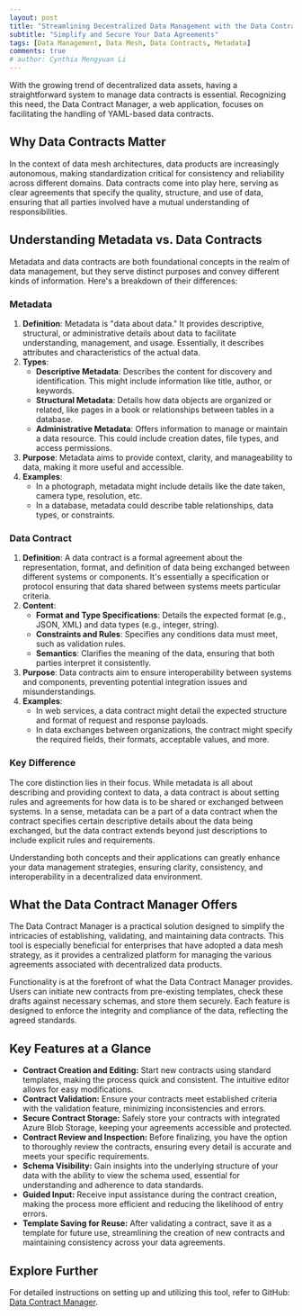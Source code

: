 ```yaml
---
layout: post
title: "Streamlining Decentralized Data Management with the Data Contract Manager"
subtitle: "Simplify and Secure Your Data Agreements"
tags: [Data Management, Data Mesh, Data Contracts, Metadata]
comments: true
# author: Cynthia Mengyuan Li
---
```


With the growing trend of decentralized data assets, having a straightforward system to manage data contracts is essential. Recognizing this need, the Data Contract Manager, a web application, focuses on facilitating the handling of YAML-based data contracts.

## Why Data Contracts Matter

In the context of data mesh architectures, data products are increasingly autonomous, making standardization critical for consistency and reliability across different domains. Data contracts come into play here, serving as clear agreements that specify the quality, structure, and use of data, ensuring that all parties involved have a mutual understanding of responsibilities.

## Understanding Metadata vs. Data Contracts

Metadata and data contracts are both foundational concepts in the realm of data management, but they serve distinct purposes and convey different kinds of information. Here's a breakdown of their differences:

### Metadata

1. **Definition**: Metadata is "data about data." It provides descriptive, structural, or administrative details about data to facilitate understanding, management, and usage. Essentially, it describes attributes and characteristics of the actual data.
2. **Types**:
   - **Descriptive Metadata**: Describes the content for discovery and identification. This might include information like title, author, or keywords.
   - **Structural Metadata**: Details how data objects are organized or related, like pages in a book or relationships between tables in a database.
   - **Administrative Metadata**: Offers information to manage or maintain a data resource. This could include creation dates, file types, and access permissions.
3. **Purpose**: Metadata aims to provide context, clarity, and manageability to data, making it more useful and accessible.
4. **Examples**:
   - In a photograph, metadata might include details like the date taken, camera type, resolution, etc.
   - In a database, metadata could describe table relationships, data types, or constraints.

### Data Contract

1. **Definition**: A data contract is a formal agreement about the representation, format, and definition of data being exchanged between different systems or components. It's essentially a specification or protocol ensuring that data shared between systems meets particular criteria.
2. **Content**:
   - **Format and Type Specifications**: Details the expected format (e.g., JSON, XML) and data types (e.g., integer, string).
   - **Constraints and Rules**: Specifies any conditions data must meet, such as validation rules.
   - **Semantics**: Clarifies the meaning of the data, ensuring that both parties interpret it consistently.
3. **Purpose**: Data contracts aim to ensure interoperability between systems and components, preventing potential integration issues and misunderstandings.
4. **Examples**:
   - In web services, a data contract might detail the expected structure and format of request and response payloads.
   - In data exchanges between organizations, the contract might specify the required fields, their formats, acceptable values, and more.

### Key Difference

The core distinction lies in their focus. While metadata is all about describing and providing context to data, a data contract is about setting rules and agreements for how data is to be shared or exchanged between systems. In a sense, metadata can be a part of a data contract when the contract specifies certain descriptive details about the data being exchanged, but the data contract extends beyond just descriptions to include explicit rules and requirements.

Understanding both concepts and their applications can greatly enhance your data management strategies, ensuring clarity, consistency, and interoperability in a decentralized data environment.

## What the Data Contract Manager Offers

The Data Contract Manager is a practical solution designed to simplify the intricacies of establishing, validating, and maintaining data contracts. This tool is especially beneficial for enterprises that have adopted a data mesh strategy, as it provides a centralized platform for managing the various agreements associated with decentralized data products.

Functionality is at the forefront of what the Data Contract Manager provides. Users can initiate new contracts from pre-existing templates, check these drafts against necessary schemas, and store them securely. Each feature is designed to enforce the integrity and compliance of the data, reflecting the agreed standards.

## Key Features at a Glance

- **Contract Creation and Editing:** Start new contracts using standard templates, making the process quick and consistent. The intuitive editor allows for easy modifications.
- **Contract Validation:** Ensure your contracts meet established criteria with the validation feature, minimizing inconsistencies and errors.
- **Secure Contract Storage:** Safely store your contracts with integrated Azure Blob Storage, keeping your agreements accessible and protected.
- **Contract Review and Inspection:** Before finalizing, you have the option to thoroughly review the contracts, ensuring every detail is accurate and meets your specific requirements.
- **Schema Visibility:** Gain insights into the underlying structure of your data with the ability to view the schema used, essential for understanding and adherence to data standards.
- **Guided Input:** Receive input assistance during the contract creation, making the process more efficient and reducing the likelihood of entry errors.
- **Template Saving for Reuse:** After validating a contract, save it as a template for future use, streamlining the creation of new contracts and maintaining consistency across your data agreements.

## Explore Further

For detailed instructions on setting up and utilizing this tool, refer to GitHub: [Data Contract Manager](https://github.com/volvo-cars/data-contract-manager).
